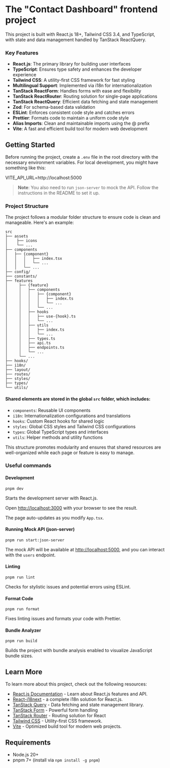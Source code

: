 # The "Contact Dashboard" frontend project
This project is built with React.js 18+, Tailwind CSS 3.4, and TypeScript, with state and data management handled by TanStack ReactQuery.

### Key Features

- **React.js**: The primary library for building user interfaces
- **TypeScript**: Ensures type safety and enhances the developer experience
- **Tailwind CSS**: A utility-first CSS framework for fast styling
- **Multilingual Support**: Implemented via i18n for internationalization
- **TanStack ReactForm**: Handles forms with ease and flexibility
- **TanStack ReactRouter**: Routing solution for single-page applications
- **TanStack ReactQuery**: Efficient data fetching and state management
- **Zod**: For schema-based data validation
- **ESLint**: Enforces consistent code style and catches errors
- **Prettier**: Formats code to maintain a uniform code style
- **Alias Imports**: Clean and maintainable imports using the @ prefix
- **Vite**: A fast and efficient build tool for modern web development


## Getting Started

Before running the project, create a `.env` file in the root directory with the necessary environment variables. For local development, you might have something like this:

VITE_API_URL=http://localhost:5000


> **Note**: You also need to run `json-server` to mock the API. Follow the instructions in the README to set it up.

### Project Structure

The project follows a modular folder structure to ensure code is clean and manageable. Here's an example:
```
src
├── assets
│    ├── icons
│    └── ...
├── components
│   ├── {component}
│   │   │   ├── index.tsx
│   │   │   └── ...
│   │   └── ...
├── config/
├── constants/
├── features
│     ├── {feature}
│     │   ├── components
│     │   │   ├── {component}
│     │   │   │   ├── index.ts
│     │   │   │   └── ...
│     │   │   └── ...
│     │   ├── hooks
│     │   │   ├── use-{hook}.ts
│     │   │   └── ...  
│     │   ├── utils
│     │   │   ├── index.ts
│     │   │   └── ...  
│     │   ├── types.ts
│     │   ├── api.ts
│     │   ├── endpoints.ts
│     │   └── ...  
│     └── ...  
├── hooks/
├── i18n/
├── layout/
├── routes/
├── styles/
├── types/
└── utils/
```

#### Shared elements are stored in the global `src` folder, which includes:
- `components`: Reusable UI components
- `i18n`: Internationalization configurations and translations
- `hooks`: Custom React hooks for shared logic
- `styles`: Global CSS styles and Tailwind CSS configurations
- `types`: Global TypeScript types and interfaces
- `utils`: Helper methods and utility functions

This structure promotes modularity and ensures that shared resources are well-organized while each page or feature is easy to manage.

### Useful commands

#### Development
```shell
pnpm dev
```
Starts the development server with React.js.

Open [http://localhost:3000](http://localhost:3000) with your browser to see the result.

The page auto-updates as you modify `App.tsx`.

#### Running Mock API (json-server)
 ```shell
pnpm run start:json-server
```

The mock API will be available at [http://localhost:5000](http://localhost:5000), and you can interact with the `users` endpoint.

#### Linting
```shell
pnpm run lint
```
Checks for stylistic issues and potential errors using ESLint.

#### Format Code
```shell
pnpm run format
```
Fixes linting issues and formats your code with Prettier.

#### Bundle Analyzer
```shell
pnpm run build
```
Builds the project with bundle analysis enabled to visualize JavaScript bundle sizes.


## Learn More

To learn more about this project, check out the following resources:

- [React.js Documentation](https://react.dev/learn) - Learn about React.js features and API.
- [React-i18next](https://react.i18next.com/getting-started) - a complete i18n solution for React.js.
- [TanStack Query](https://tanstack.com/query/latest/docs/react/overview) - Data fetching and state management library.
- [TanStack Form](https://tanstack.com/form/latest/docs/overview) - Powerful form handling
- [TanStack Router](https://tanstack.com/router/latest/docs/framework/react/overview) - Routing solution for React
- [Tailwind CSS](https://tailwindcss.com/docs) - Utility-first CSS framework.
- [Vite](https://vite.dev/guide/) - Optimized build tool for modern web projects.

## Requirements

- Node.js 20+
- pnpm 7+ (install via `npm install -g pnpm`)

